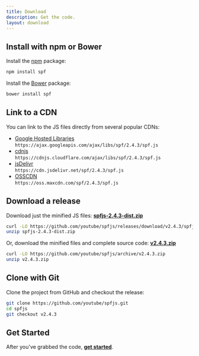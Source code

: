 ```yaml
---
title: Download
description: Get the code.
layout: download
---
```



## Install with npm or Bower

Install the [npm][] package:

```sh
npm install spf
```

Install the [Bower][] package:

```sh
bower install spf
```


## Link to a CDN

You can link to the JS files directly from several popular CDNs:

- [Google Hosted Libraries][]  
  `https://ajax.googleapis.com/ajax/libs/spf/2.4.3/spf.js`
- [cdnjs][]  
  `https://cdnjs.cloudflare.com/ajax/libs/spf/2.4.3/spf.js`
- [jsDelivr][]  
  `https://cdn.jsdelivr.net/spf/2.4.3/spf.js`
- [OSSCDN][]  
  `https://oss.maxcdn.com/spf/2.4.3/spf.js`


## Download a release

Download just the minified JS files:
**[spfjs-2.4.3-dist.zip][spfjs-dist-zip]**

```sh
curl -LO https://github.com/youtube/spfjs/releases/download/v2.4.3/spfjs-2.4.3-dist.zip
unzip spfjs-2.4.3-dist.zip
```

Or, download the minified files and complete source code:
**[v2.4.3.zip][spfjs-src-zip]**

```sh
curl -LO https://github.com/youtube/spfjs/archive/v2.4.3.zip
unzip v2.4.3.zip
```


## Clone with Git

Clone the project from GitHub and checkout the release:

```sh
git clone https://github.com/youtube/spfjs.git
cd spfjs
git checkout v2.4.3
```


## Get Started

After you've grabbed the code, **[get started][]**.



[get started]: ./documentation/start.md
[npm]: https://www.npmjs.com/
[Bower]: http://bower.io/
[Google Hosted Libraries]: https://developers.google.com/speed/libraries/devguide#spf
[cdnjs]: https://cdnjs.com/libraries/spf
[jsDelivr]: http://www.jsdelivr.com/#!spf
[OSSCDN]: http://osscdn.com/#/spf
[spfjs-dist-zip]: https://github.com/youtube/spfjs/releases/download/v2.4.3/spfjs-2.4.3-dist.zip
[spfjs-src-zip]: https://github.com/youtube/spfjs/archive/v2.4.3.zip

